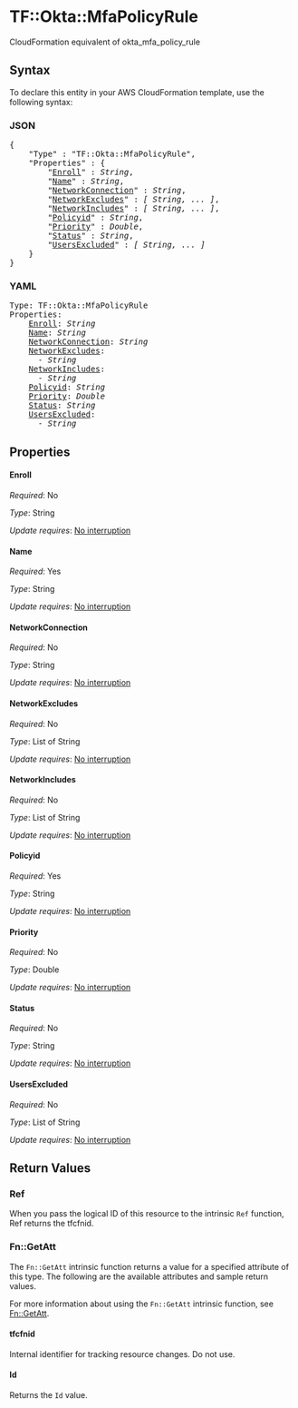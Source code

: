 # TF::Okta::MfaPolicyRule

CloudFormation equivalent of okta_mfa_policy_rule

## Syntax

To declare this entity in your AWS CloudFormation template, use the following syntax:

### JSON

<pre>
{
    "Type" : "TF::Okta::MfaPolicyRule",
    "Properties" : {
        "<a href="#enroll" title="Enroll">Enroll</a>" : <i>String</i>,
        "<a href="#name" title="Name">Name</a>" : <i>String</i>,
        "<a href="#networkconnection" title="NetworkConnection">NetworkConnection</a>" : <i>String</i>,
        "<a href="#networkexcludes" title="NetworkExcludes">NetworkExcludes</a>" : <i>[ String, ... ]</i>,
        "<a href="#networkincludes" title="NetworkIncludes">NetworkIncludes</a>" : <i>[ String, ... ]</i>,
        "<a href="#policyid" title="Policyid">Policyid</a>" : <i>String</i>,
        "<a href="#priority" title="Priority">Priority</a>" : <i>Double</i>,
        "<a href="#status" title="Status">Status</a>" : <i>String</i>,
        "<a href="#usersexcluded" title="UsersExcluded">UsersExcluded</a>" : <i>[ String, ... ]</i>
    }
}
</pre>

### YAML

<pre>
Type: TF::Okta::MfaPolicyRule
Properties:
    <a href="#enroll" title="Enroll">Enroll</a>: <i>String</i>
    <a href="#name" title="Name">Name</a>: <i>String</i>
    <a href="#networkconnection" title="NetworkConnection">NetworkConnection</a>: <i>String</i>
    <a href="#networkexcludes" title="NetworkExcludes">NetworkExcludes</a>: <i>
      - String</i>
    <a href="#networkincludes" title="NetworkIncludes">NetworkIncludes</a>: <i>
      - String</i>
    <a href="#policyid" title="Policyid">Policyid</a>: <i>String</i>
    <a href="#priority" title="Priority">Priority</a>: <i>Double</i>
    <a href="#status" title="Status">Status</a>: <i>String</i>
    <a href="#usersexcluded" title="UsersExcluded">UsersExcluded</a>: <i>
      - String</i>
</pre>

## Properties

#### Enroll

_Required_: No

_Type_: String

_Update requires_: [No interruption](https://docs.aws.amazon.com/AWSCloudFormation/latest/UserGuide/using-cfn-updating-stacks-update-behaviors.html#update-no-interrupt)

#### Name

_Required_: Yes

_Type_: String

_Update requires_: [No interruption](https://docs.aws.amazon.com/AWSCloudFormation/latest/UserGuide/using-cfn-updating-stacks-update-behaviors.html#update-no-interrupt)

#### NetworkConnection

_Required_: No

_Type_: String

_Update requires_: [No interruption](https://docs.aws.amazon.com/AWSCloudFormation/latest/UserGuide/using-cfn-updating-stacks-update-behaviors.html#update-no-interrupt)

#### NetworkExcludes

_Required_: No

_Type_: List of String

_Update requires_: [No interruption](https://docs.aws.amazon.com/AWSCloudFormation/latest/UserGuide/using-cfn-updating-stacks-update-behaviors.html#update-no-interrupt)

#### NetworkIncludes

_Required_: No

_Type_: List of String

_Update requires_: [No interruption](https://docs.aws.amazon.com/AWSCloudFormation/latest/UserGuide/using-cfn-updating-stacks-update-behaviors.html#update-no-interrupt)

#### Policyid

_Required_: Yes

_Type_: String

_Update requires_: [No interruption](https://docs.aws.amazon.com/AWSCloudFormation/latest/UserGuide/using-cfn-updating-stacks-update-behaviors.html#update-no-interrupt)

#### Priority

_Required_: No

_Type_: Double

_Update requires_: [No interruption](https://docs.aws.amazon.com/AWSCloudFormation/latest/UserGuide/using-cfn-updating-stacks-update-behaviors.html#update-no-interrupt)

#### Status

_Required_: No

_Type_: String

_Update requires_: [No interruption](https://docs.aws.amazon.com/AWSCloudFormation/latest/UserGuide/using-cfn-updating-stacks-update-behaviors.html#update-no-interrupt)

#### UsersExcluded

_Required_: No

_Type_: List of String

_Update requires_: [No interruption](https://docs.aws.amazon.com/AWSCloudFormation/latest/UserGuide/using-cfn-updating-stacks-update-behaviors.html#update-no-interrupt)

## Return Values

### Ref

When you pass the logical ID of this resource to the intrinsic `Ref` function, Ref returns the tfcfnid.

### Fn::GetAtt

The `Fn::GetAtt` intrinsic function returns a value for a specified attribute of this type. The following are the available attributes and sample return values.

For more information about using the `Fn::GetAtt` intrinsic function, see [Fn::GetAtt](https://docs.aws.amazon.com/AWSCloudFormation/latest/UserGuide/intrinsic-function-reference-getatt.html).

#### tfcfnid

Internal identifier for tracking resource changes. Do not use.

#### Id

Returns the <code>Id</code> value.

